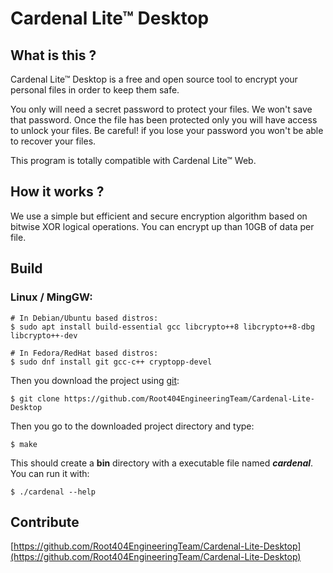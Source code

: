 # Cardenal Lite™ Desktop

## What is this ?

Cardenal Lite™ Desktop is a free and open source tool to encrypt your personal files in order to keep them safe.

You only will need a secret password to protect your files. We won't save that password. Once the file has been protected only you will have access to unlock your files. Be careful! if you lose your password you won't be able to recover your files.

This program is totally compatible with Cardenal Lite™ Web.

## How it works ?

We use a simple but efficient and secure encryption algorithm based on bitwise XOR logical operations. You can encrypt up than 10GB of data per file.

## Build

### Linux / MingGW:
    # In Debian/Ubuntu based distros:
    $ sudo apt install build-essential gcc libcrypto++8 libcrypto++8-dbg libcrypto++-dev

    # In Fedora/RedHat based distros:
    $ sudo dnf install git gcc-c++ cryptopp-devel

Then you download the project using [git](https://git-scm.com/):

    $ git clone https://github.com/Root404EngineeringTeam/Cardenal-Lite-Desktop

Then you go to the downloaded project directory and type:

    $ make

This should create a **bin** directory with a executable file named **_cardenal_**. You can run it with:

    $ ./cardenal --help

## Contribute

[https://github.com/Root404EngineeringTeam/Cardenal-Lite-Desktop](https://github.com/Root404EngineeringTeam/Cardenal-Lite-Desktop)